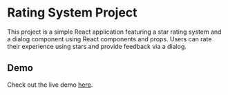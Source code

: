 # Rating System Project

This project is a simple React application featuring a star rating system and a dialog component using React components and props. Users can rate their experience using stars and provide feedback via a dialog.

## Demo

Check out the live demo [here](https://evanckennedy.github.io/rating-system/).